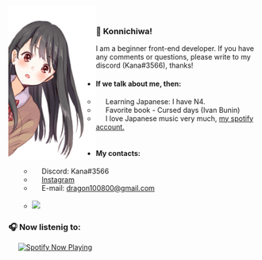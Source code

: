 <img align="left" width = 35% src="./photo2.png"> <samp> <br>
### 👋 Konnichiwa!
I am a beginner front-end developer. If you have any comments or questions, please write to my discord (Kana#3566), thanks!
+ #### If we talk about me, then:
    + &nbsp;&nbsp;&nbsp;&nbsp;&nbsp;Learning Japanese: I have N4.
    + &nbsp;&nbsp;&nbsp;&nbsp;&nbsp;Favorite book - Cursed days (Ivan Bunin)
    + &nbsp;&nbsp;&nbsp;&nbsp;&nbsp;I love Japanese music very much, [my spotify account.](https://open.spotify.com/user/iwzw7mu8kbeqszm8lc7jn88xk)<br/><br/>
+ #### My contacts:
    + &nbsp;&nbsp;&nbsp;&nbsp;&nbsp;Discord: Kana#3566
    + &nbsp;&nbsp;&nbsp;&nbsp;&nbsp;[Instagram](https://www.instagram.com/kanamonogatari/ "Instagram")
    + &nbsp;&nbsp;&nbsp;&nbsp;&nbsp;E-mail: dragon100800@gmail.com<br/><br/>
    + [<img src="https://www.codewars.com/users/KanaMonogatari/badges/large">](https://www.codewars.com/users/KanaMonogatari)
    <!--+ &nbsp;&nbsp;&nbsp;&nbsp;&nbsp;[Codingame](https://www.codingame.com/profile/30f505d4d9d71977e14ba4a98360031a8075324 "Codingame") -->
    
    


### 🎧 Now listenig to:
&nbsp;&nbsp;&nbsp;&nbsp;&nbsp;[<img src="https://kanamonogatari.vercel.app/api/spotify-playing" alt="Spotify Now Playing" width="350" />](https://open.spotify.com/user/iwzw7mu8kbeqszm8lc7jn88xk)
    
 <!--
<br/>
### 👨‍💻 Codewars: [<img src="https://www.codewars.com/users/KanaMonogatari/badges/large">](https://www.codewars.com/users/KanaMonogatari)


### 🦉 Stats:

&nbsp;&nbsp;&nbsp;&nbsp;&nbsp;[![Anurag's GitHub stats](https://github-readme-stats.vercel.app/api?username=KanaMonogatari&show_icons=true&theme=tokyonight)](https://github.com/anuraghazra/github-readme-stats)

<!--
[![Top Langs](https://github-readme-stats.vercel.app/api/top-langs/?username=KanaMonogatari&layout=compact&theme=tokyonight)](https://github.com/anuraghazra/github-readme-stats) -

-->
